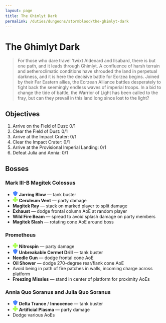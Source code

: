 ```yaml
---
layout: page
title: The Ghimlyt Dark
permalink: /duties/dungeons/stormblood/the-ghimlyt-dark
---
```


# The Ghimlyt Dark

> For those who dare travel 'twixt Aldenard and Ilsabard, there is but one path, and it leads through Ghimlyt. A confluence of harsh terrain and aetheroclimatic conditions have shrouded the land in perpetual darkness, and it is here the decisive battle for Eorzea begins. Joined by their Far Eastern allies, the Eorzean Alliance battles desperately to fight back the seemingly endless waves of imperial troops. In a bid to change the tide of battle, the Warrior of Light has been called to the fray, but can they prevail in this land long since lost to the light?

## Objectives

1. Arrive on the Field of Dust: 0/1
2. Clear the Field of Dust: 0/1
3. Arrive at the Impact Crater: 0/1
4. Clear the Impact Crater: 0/1
5. Arrive at the Provisional Imperial Landing: 0/1
6. Defeat Julia and Annia: 0/1

## Bosses

### Mark III-B Magitek Colossus

- ![](/assets/icons/role-tank.png) **Jarring Blow** — tank buster
- ![](/assets/icons/role-healer.png) **Ceruleum Vent** — party damage
- **Magitek Ray** — stack on marked player to split damage
- **Exhaust** — dodge frontal column AoE at random player
- **Wild Fire Beam** — spread to avoid splash damage on party members
- **Magitek Slash** — rotating cone AoE around boss

### Prometheus

- ![](/assets/icons/role-healer.png) **Nitrospin** — party damage
- ![](/assets/icons/role-tank.png) **Unbreakable Cermet Drill** — tank buster
- **Needle Gun** — dodge frontal cone AoE
- **Oil Shower** — dodge 270-degree rear/flank cone AoE
- Avoid being in path of fire patches in walls, incoming charge across platform
- **Freezing Missles** — stand in center of platform for proximity AoEs

### Annia Quo Soranus and Julia Quo Soranus

- ![](/assets/icons/role-tank.png) **Delta Trance** / **Innocence** — tank buster
- ![](/assets/icons/role-healer.png) **Artificial Plasma** — party damage
- Dodge various AoEs

